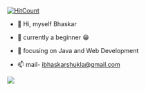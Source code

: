 [![HitCount](http://hits.dwyl.com/bhaskar2002/bhaskar2002.svg?style=flat-square)](http://hits.dwyl.com/bhaskar2002/bhaskar2002)


- 👋 Hi, myself Bhaskar
- 👀 currently a beginner 😁
- 🌱 focusing on Java and Web Development

- 📫 mail- ibhaskarshukla@gmail.com

<!---
Bhaskar2002/Bhaskar2002 is a ✨ special ✨ repository because its `README.md` (this file) appears on your GitHub profile.
You can click the Preview link to take a look at your changes.
--->


<img src="https://github-readme-stats.vercel.app/api?username=bhaskar2002&&show_icons=true&title_color=0BFB2B&icon_color=bb2acf&text_color=daf7dc&bg_color=090D5E">

